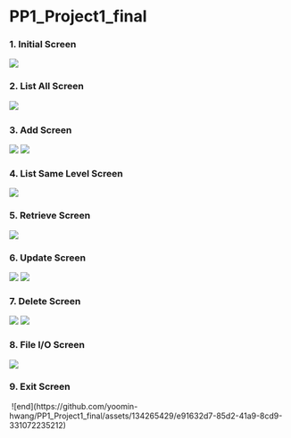 # PP1_Project1_final
### 1. Initial Screen
<img src='https://github.com/yoomin-hwang/PP1_Project1_final/assets/134265429/f8f38c1c-51b0-4eff-86f7-1bf6f569caf8'>

### 2. List All Screen
<img src='https://github.com/yoomin-hwang/PP1_Project1_final/assets/134265429/88bc1362-5481-4052-bdd6-532845376b24'>
<img src=''>

### 3. Add Screen
<img src='https://github.com/yoomin-hwang/PP1_Project1_final/assets/134265429/6fcc6f56-7f8a-436d-9266-f92e6ee9b61b'>
<img src='https://github.com/yoomin-hwang/PP1_Project1_final/assets/134265429/de2fa806-3b4a-41e3-8020-f07ca0061be9'>
<img src=''>
<img src=''>

### 4. List Same Level Screen
<img src='https://github.com/yoomin-hwang/PP1_Project1_final/assets/134265429/91f6b929-b4e8-449d-8675-f0b2361f17d4'>

### 5. Retrieve Screen
<img src='https://github.com/yoomin-hwang/PP1_Project1_final/assets/134265429/b182e616-6d10-4218-84d2-e317ad2c0f52'>

### 6. Update Screen
<img src='https://github.com/yoomin-hwang/PP1_Project1_final/assets/134265429/c5186c05-f31c-4e1f-a0ad-63847b44937b'>
<img src='https://github.com/yoomin-hwang/PP1_Project1_final/assets/134265429/729a524b-463d-412a-8ffa-365c3c7a48ec'>

### 7. Delete Screen
<img src='https://github.com/yoomin-hwang/PP1_Project1_final/assets/134265429/1b06fee6-e56d-459d-9a48-ec78ee7c2ebe'>
<img src='https://github.com/yoomin-hwang/PP1_Project1_final/assets/134265429/b27d2fdf-8ce7-4e44-83e0-6a915de698f8'>

### 8. File I/O Screen
<img src='https://github.com/yoomin-hwang/PP1_Project1_final/assets/134265429/05dd3114-d9e1-43bb-a51c-e04bdbcce592'>

### 9. Exit Screen
<img src=''>
![end](https://github.com/yoomin-hwang/PP1_Project1_final/assets/134265429/e91632d7-85d2-41a9-8cd9-331072235212)
